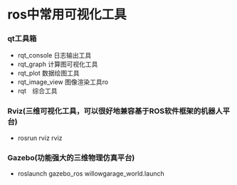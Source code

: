 # ros中常用可视化工具
### qt工具箱
- rqt_console	日志输出工具
- rqt_graph	计算图可视化工具
- rqt_plot	数据绘图工具
- rqt_image_view	图像渲染工具ro
- rqt　综合工具

### Rviz(三维可视化工具，可以很好地兼容基于ROS软件框架的机器人平台)
- rosrun rviz rviz

### Gazebo(功能强大的三维物理仿真平台)
- roslaunch gazebo_ros willowgarage_world.launch